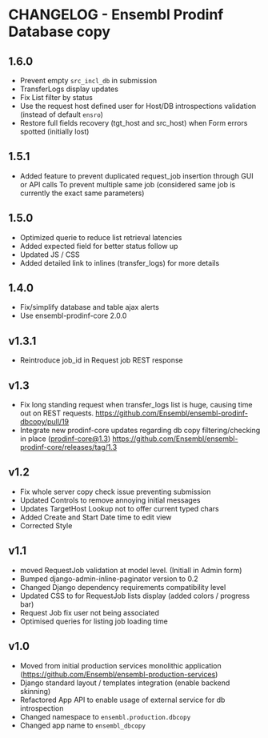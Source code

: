 CHANGELOG - Ensembl Prodinf Database copy
=========================================

1.6.0
-----
- Prevent empty `src_incl_db` in submission
- TransferLogs display updates
- Fix List filter by status
- Use the request host defined user for Host/DB introspections validation (instead of default `ensro`)
- Restore full fields recovery (tgt_host and src_host) when Form errors spotted (initially lost)

1.5.1
-----
- Added feature to prevent duplicated request_job insertion through GUI or API calls
  To prevent multiple same job (considered same job is currently the exact same parameters)

1.5.0
-----
- Optimized querie to reduce list retrieval latencies
- Added expected field for better status follow up
- Updated JS / CSS 
- Added detailed link to inlines (transfer_logs) for more details

1.4.0
-----
- Fix/simplify database and table ajax alerts
- Use ensembl-prodinf-core 2.0.0

v1.3.1
------
- Reintroduce job_id in Request job REST response

v1.3
----
- Fix long standing request when transfer_logs list is huge, causing time out on REST requests. https://github.com/Ensembl/ensembl-prodinf-dbcopy/pull/19
- Integrate new prodinf-core updates regarding db copy filtering/checking in place (prodinf-core@1.3) https://github.com/Ensembl/ensembl-prodinf-core/releases/tag/1.3

v1.2
----
- Fix whole server copy check issue preventing submission
- Updated Controls to remove annoying initial messages
- Updates TargetHost Lookup not to offer current typed chars 
- Added Create and Start Date time to edit view
- Corrected Style

v1.1
----
- moved RequestJob validation at model level. (Initiall in Admin form)
- Bumped django-admin-inline-paginator version to 0.2 
- Changed Django dependency requirements compatibility level
- Updated CSS to for RequestJob lists display (added colors / progress bar)
- Request Job fix user not being associated  
- Optimised queries for listing job loading time

v1.0
----
- Moved from initial production services monolithic application (https://github.com/Ensembl/ensembl-production-services)
- Django standard layout / templates integration (enable backend skinning)
- Refactored App API to enable usage of external service for db introspection
- Changed namespace to `ensembl.production.dbcopy`
- Changed app name to `ensembl_dbcopy`  
  
